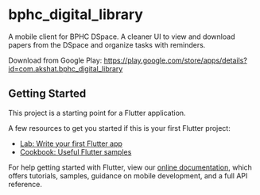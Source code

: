 # bphc_digital_library

A mobile client for BPHC DSpace. A cleaner UI to view and download papers from the DSpace and organize tasks with reminders. 

Download from Google Play: https://play.google.com/store/apps/details?id=com.akshat.bphc_digital_library

## Getting Started

This project is a starting point for a Flutter application.

A few resources to get you started if this is your first Flutter project:

- [Lab: Write your first Flutter app](https://flutter.dev/docs/get-started/codelab)
- [Cookbook: Useful Flutter samples](https://flutter.dev/docs/cookbook)

For help getting started with Flutter, view our
[online documentation](https://flutter.dev/docs), which offers tutorials,
samples, guidance on mobile development, and a full API reference.
